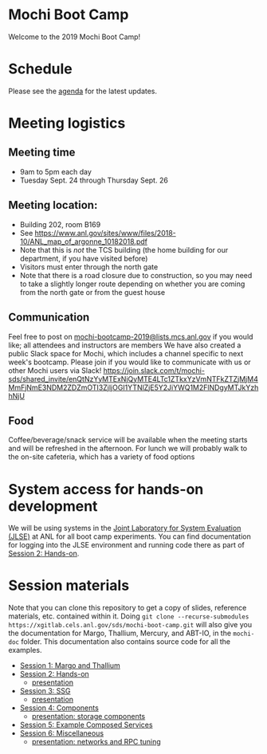 # Mochi Boot Camp

Welcome to the 2019 Mochi Boot Camp!

# Schedule

Please see the [agenda](https://docs.google.com/spreadsheets/d/17lOj8Kk-ySFfTkOc7W-2pTVB7kNgrnO0VzB1RDVmKAU/edit?usp=sharing) for the latest updates.

# Meeting logistics

##  Meeting time

* 9am to 5pm each day
* Tuesday Sept. 24 through Thursday Sept. 26

## Meeting location:

* Building 202, room B169
* See https://www.anl.gov/sites/www/files/2018-10/ANL_map_of_argonne_10182018.pdf
* Note that this is *not* the TCS building (the home building for our
  department, if you have visited before)
* Visitors must enter through the north gate
* Note that there is a road closure due to construction, so you may need
  to take a slightly longer route depending on whether you are coming from
  the north gate or from the guest house

## Communication

Feel free to post on mochi-bootcamp-2019@lists.mcs.anl.gov if
you would like; all attendees and instructors are members We
have also created a public Slack space for Mochi, which includes
a channel specific to next week's bootcamp.  Please join if you
would like to communicate with us or other Mochi users via Slack!
https://join.slack.com/t/mochi-sds/shared_invite/enQtNzYyMTExNjQyMTE4LTc1ZTkxYzVmNTFkZTZjMjM4MmFjNmE3NDM2ZDZmOTI3ZjljOGI1YTNlZjE5Y2JiYWQ1M2FlNDgyMTJkYzhhNjU

## Food

Coffee/beverage/snack service will be available when the meeting
starts and will be refreshed in the afternoon.  For lunch we will
probably walk to the on-site cafeteria, which has a variety of
food options

# System access for hands-on development

We will be using systems in the [Joint Laboratory for System Evaluation
(JLSE)](http://jlse.anl.gov) at ANL for all boot camp experiments. You can
find documentation for logging into the JLSE environment and running code
there as part of [Session 2: Hands-on](sessions/s2-hands-on/README.md).

# Session materials

Note that you can clone this repository to get a copy of slides, reference
materials, etc. contained within it. Doing `git clone --recurse-submodules https://xgitlab.cels.anl.gov/sds/mochi-boot-camp.git`
will also give you the documentation for Margo, Thallium, Mercury, and ABT-IO, in the `mochi-doc` folder. This documentation
also contains source code for all the examples.

* [Session 1: Margo and Thallium](sessions/s1-margo-thallium/README.md)
* [Session 2: Hands-on](sessions/s2-hands-on/README.md)
  * [presentation](sessions/s2-hands-on/mbc-s2-hands-on.pdf)
* [Session 3: SSG](sessions/s3-ssg/README.md)
  * [presentation](sessions/s3-ssg/mbc-s3-ssg.pdf)
* [Session 4: Components](sessions/s4-componets/README.md)
  * [presentation: storage components](sessions/s4-components/mbc-s4-components-storage.pdf)
* [Session 5: Example Composed Services](sessions/s5-composed/README.md)
* [Session 6: Miscellaneous](sessions/s6-misc/README.md)
  * [presentation: networks and RPC tuning](sessions/s6-misc/mbc-s6-fabrics-and-rpcs.pdf)


